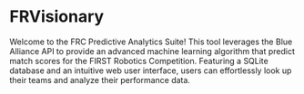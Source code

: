 # FRVisionary
Welcome to the FRC Predictive Analytics Suite! This tool leverages the Blue Alliance API to provide an advanced machine learning algorithm that predict match scores for the FIRST Robotics Competition. Featuring a SQLite database and an intuitive web user interface, users can effortlessly look up their teams and analyze their performance data. 

